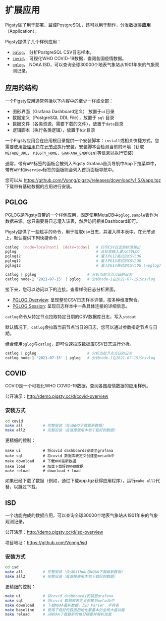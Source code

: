 # 扩展应用

Pigsty除了用于部署、监控PostgreSQL，还可以用于制作，分发数据类**应用**（Application）。

Pigsty提供了几个样例应用：

* [`pglog`](#PGLOG)， 分析PostgreSQL CSV日志样本。
* [`covid`](#COVID)， 可视化WHO COVID-19数据，查阅各国疫情数据。
* [`pglog`](#ISD)， NOAA ISD，可以查询全球30000个地表气象站从1901年来的气象观测记录。



## 应用的结构

一个Pigsty应用通常包括以下内容中的至少一样或全部：

* 图形界面（Grafana Dashboard定义） 放置于`ui`目录
* 数据定义（PostgreSQL DDL File），放置于 `sql` 目录
* 数据文件（各类资源，需要下载的文件），放置于`data`目录
* 逻辑脚本（执行各类逻辑），放置于`bin`目录

一个Pigsty应用会在应用根目录提供一个安装脚本：`install`或相关快捷方式。您需要使用[管理用户](d-prepare.md#管理应用置备)在[元节点](d-prepare.md#元节点置备)执行安装。安装脚本会检测当前的环境（获取 `METADB_URL`， `PIGSTY_HOME`，`GRAFANA_ENDPOINT`等信息以执行安装）

通常，带有`APP`标签的面板会被列入Pigsty Grafana首页导航中App下拉菜单中，带有`APP`和`Overview`标签的面板则会列入首页面板导航中。

您可以从 https://github.com/Vonng/pigsty/releases/download/v1.5.0/app.tgz 下载带有基础数据的应用进行安装。







## PGLOG

PGLOG是Pigsty自带的一个样例应用，固定使用MetaDB中`pglog.sample`表作为数据来源。您只需要将日志灌入该表，然后访问相关Dashboard即可。

Pigsty提供了一些趁手的命令，用于拉取csv日志，并灌入样本表中。在元节点上，默认提供下列快捷命令：

```bash
catlog  [node=localhost]  [date=today]   # 打印CSV日志到标准输出
pglog                                    # 从标准输入灌入CSVLOG
pglog12                                  # 灌入PG12格式的CSVLOG
pglog12                                  # 灌入PG13格式的CSVLOG
pglog12                                  # 灌入PG14格式的CSVLOG (=pglog)

catlog | pglog                       # 分析当前节点当日的日志
catlog node-1 '2021-07-15' | pglog   # 分析node-1在2021-07-15的csvlog
```

接下来，您可以访问以下的连接，查看样例日志分析界面。

  * [PGLOG Overview](http://demo.pigsty.cc/d/pglog-overview):  呈现整份CSV日志样本详情，按多种维度聚合。
  * [PGLOG Session](http://demo.pigsty.cc/d/pglog-session):  呈现日志样本中一条具体连接的详细信息。



`catlog`命令从特定节点拉取特定日期的CSV数据库日志，写入`stdout`

默认情况下，`catlog`会拉取当前节点当日的日志，您可以通过参数指定节点与日期。

组合使用`pglog`与`catlog`，即可快速拉取数据库CSV日志进行分析。

```bash
catlog | pglog                       # 分析当前节点当日的日志
catlog node-1 '2021-07-15' | pglog   # 分析node-1在2021-07-15的csvlog
```







## COVID

COVID是一个可视化WHO COVID-19数据，查阅各国疫情数据的应用样例。

公开演示：http://demo.pigsty.cc/d/covid-overview 

### 安装方式

```bash
cd covid
make all         # 完整安装（会从WHO下载最新数据）
make all2        # 完整安装（会直接使用本地下载好的数据）
```

更精细的控制：

```
make ui          # 将covid dashboards安装至grafana
make sql         # 将covid 数据库表定义创建至metadb中
make download    # 下载WHO最新数据
make load        # 加载下载好的WHO数据
make reload      # download + load
```

如果已经下载了数据（例如，通过下载app.tgz获得应用程序），运行`make all2`代替，以跳过下载。







## ISD

一个功能完成的数据应用，可以查询全球30000个地表气象站从1901年来的气象观测记录。

公开演示：http://demo.pigsty.cc/d/isd-overview

项目地址：https://github.com/Vonng/isd

### 安装方式

```bash
cd isd
make all         # 完整安装（会从Github与NOAA下载最新数据）
make all2        # 完整安装（会直接使用本地下载好的数据）
```

更精细的控制：

```bash
make ui          # 将covid dashboards安装至grafana
make sql         # 将covid 数据库表定义创建至metadb中
make download    # 下载NOAA最新数据，ISD Parser，字典表
make baseline    # 使用下载好的数据初始化最基本的全局大盘功能
make reload      # 从NOAA下载最新的每日摘要并解析加载
```

